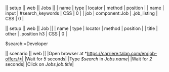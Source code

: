 || setup || web || Jobs ||
| name | type | locator | method | position | 
| name | input | #search_keywords | CSS | 0 |
| job | component:Job | .job_listing | CSS | 0 |

|| setup || web || Job ||
| name | type | locator | method | position | 
| title | other | .position h3 | CSS | 0 |

$search:=Developer

|| scenario || web ||
|Open browser at *https://carriere.talan.com/en/job-offers/*|
|Wait for *5* seconds|
|Type *$search* in *Jobs.name*|
|Wait for *2* seconds|
|Click on *Jobs.job.title*|